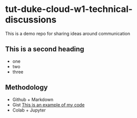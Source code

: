 # tut-duke-cloud-w1-technical-discussions
This is a demo repo for sharing ideas around communication


## This is a second heading

* one
* two
* three
## Methodology
* Github + Markdown
* Gist
  [This is an example of my code]( https://gist.github.com/evinai/b0bf23fa7c3393ce25c8708624c0cc7c)
* Colab + Jupyter

